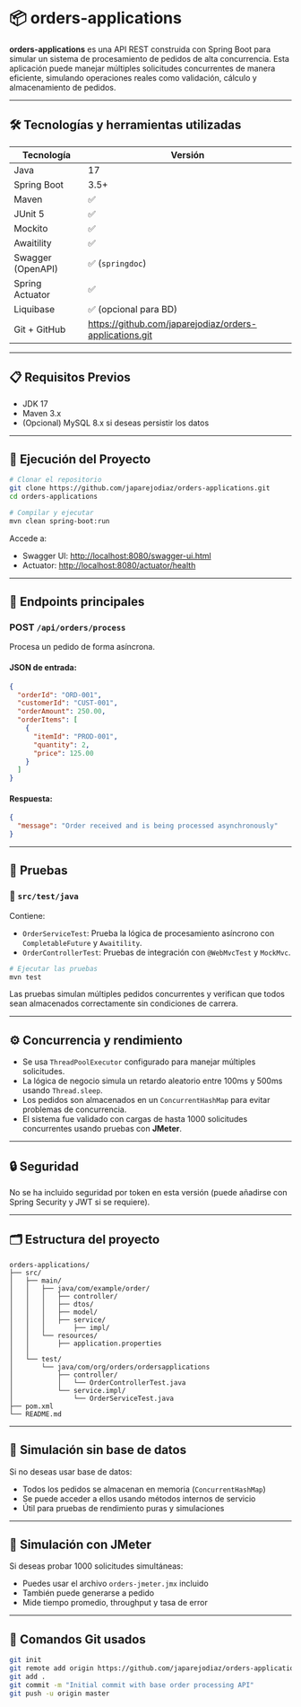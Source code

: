 # 📦 orders-applications

**orders-applications** es una API REST construida con Spring Boot para simular un sistema de procesamiento de pedidos de alta concurrencia. Esta aplicación puede manejar múltiples solicitudes concurrentes de manera eficiente, simulando operaciones reales como validación, cálculo y almacenamiento de pedidos.

---

## 🛠️ Tecnologías y herramientas utilizadas

| Tecnología        | Versión                                                 |
|------------------|---------------------------------------------------------|
| Java             | 17                                                      |
| Spring Boot      | 3.5+                                                    |
| Maven            | ✅                                                       |
| JUnit 5          | ✅                                                       |
| Mockito          | ✅                                                       |
| Awaitility       | ✅                                                       |
| Swagger (OpenAPI)| ✅ (`springdoc`)                                         |
| Spring Actuator  | ✅                                                       |
| Liquibase        | ✅ (opcional para BD)                                    |
| Git + GitHub     | https://github.com/japarejodiaz/orders-applications.git |

---

## 📋 Requisitos Previos

- JDK 17
- Maven 3.x
- (Opcional) MySQL 8.x si deseas persistir los datos

---

## 🚀 Ejecución del Proyecto

```bash
# Clonar el repositorio
git clone https://github.com/japarejodiaz/orders-applications.git
cd orders-applications

# Compilar y ejecutar
mvn clean spring-boot:run
```

Accede a:
- Swagger UI: [http://localhost:8080/swagger-ui.html](http://localhost:8080/swagger-ui.html)
- Actuator: [http://localhost:8080/actuator/health](http://localhost:8080/actuator/health)

---

## 📌 Endpoints principales

### POST `/api/orders/process`

Procesa un pedido de forma asíncrona.

#### JSON de entrada:

```json
{
  "orderId": "ORD-001",
  "customerId": "CUST-001",
  "orderAmount": 250.00,
  "orderItems": [
    {
      "itemId": "PROD-001",
      "quantity": 2,
      "price": 125.00
    }
  ]
}
```

#### Respuesta:
```json
{
  "message": "Order received and is being processed asynchronously"
}
```

---

## 🧪 Pruebas

### 📁 `src/test/java`

Contiene:

- `OrderServiceTest`: Prueba la lógica de procesamiento asíncrono con `CompletableFuture` y `Awaitility`.
- `OrderControllerTest`: Pruebas de integración con `@WebMvcTest` y `MockMvc`.

```bash
# Ejecutar las pruebas
mvn test
```

Las pruebas simulan múltiples pedidos concurrentes y verifican que todos sean almacenados correctamente sin condiciones de carrera.

---

## ⚙️ Concurrencia y rendimiento

- Se usa `ThreadPoolExecutor` configurado para manejar múltiples solicitudes.
- La lógica de negocio simula un retardo aleatorio entre 100ms y 500ms usando `Thread.sleep`.
- Los pedidos son almacenados en un `ConcurrentHashMap` para evitar problemas de concurrencia.
- El sistema fue validado con cargas de hasta 1000 solicitudes concurrentes usando pruebas con **JMeter**.

---

## 🔒 Seguridad

No se ha incluido seguridad por token en esta versión (puede añadirse con Spring Security y JWT si se requiere).

---

## 🗂️ Estructura del proyecto

```
orders-applications/
├── src/
│   ├── main/
│   │   ├── java/com/example/order/
│   │   │   ├── controller/
│   │   │   ├── dtos/
│   │   │   ├── model/
│   │   │   ├── service/
│   │   │       ├── impl/
│   │   └── resources/
│   │       ├── application.properties
│   │       
│   └── test/
│       └── java/com/org/orders/ordersapplications
│           ├── controller/
│           │   └── OrderControllerTest.java
│           └── service.impl/
│               └── OrderServiceTest.java
├── pom.xml
└── README.md
```

---

## 🧪 Simulación sin base de datos

Si no deseas usar base de datos:
- Todos los pedidos se almacenan en memoria (`ConcurrentHashMap`)
- Se puede acceder a ellos usando métodos internos de servicio
- Útil para pruebas de rendimiento puras y simulaciones

---

## 🧪 Simulación con JMeter

Si deseas probar 1000 solicitudes simultáneas:
- Puedes usar el archivo `orders-jmeter.jmx` incluido
- También puede generarse a pedido
- Mide tiempo promedio, throughput y tasa de error

---

## 🧾 Comandos Git usados

```bash
git init
git remote add origin https://github.com/japarejodiaz/orders-applications.git
git add .
git commit -m "Initial commit with base order processing API"
git push -u origin master
```